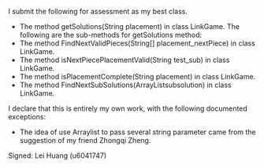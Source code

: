 I submit the following for assessment as my best class.

* The method getSolutions(String placement) in class LinkGame.
    The following are the sub-methods for getSolutions method:
* The method FindNextValidPieces(String[] placement_nextPiece) in class LinkGame.
* The method isNextPiecePlacementValid(String test_sub) in class LinkGame.
* The method isPlacementComplete(String placement) in class LinkGame.
* The method FindNextSubSolutions(ArrayList<String>subsolution) in class LinkGame.

I declare that this is entirely my own work, with the following documented exceptions:

* The idea of use Arraylist to pass several string parameter came from the suggestion of my friend Zhongqi Zheng.

Signed: Lei Huang (u6041747)
